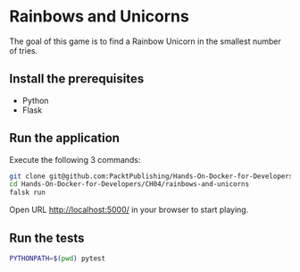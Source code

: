 # Rainbows and Unicorns

The goal of this game is to find a Rainbow Unicorn in the smallest number of tries.

## Install the prerequisites

- Python
- Flask

## Run the application

Execute the following 3 commands:

```bash
git clone git@github.com:PacktPublishing/Hands-On-Docker-for-Developers.git
cd Hands-On-Docker-for-Developers/CH04/rainbows-and-unicorns
falsk run
```

Open URL [http://localhost:5000/](http://localhost:5000/) in your browser to start playing.

## Run the tests

```bash
PYTHONPATH=$(pwd) pytest
```